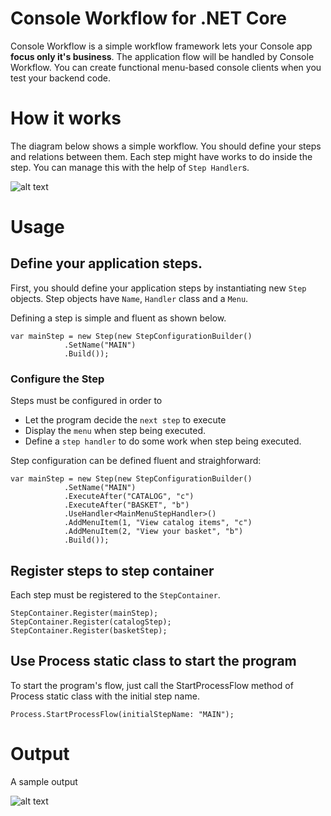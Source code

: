 ﻿# Console Workflow for .NET Core

Console Workflow is a simple workflow framework lets your Console app **focus only it's business**. The application flow  will be handled by Console Workflow. You can create functional menu-based console clients when you test your backend code.    

# How it works

The diagram below shows a simple workflow. You should define your steps and relations between them. Each step might have works to do inside the step. You can manage this with the help of `Step Handler`s.

![alt text](https://i.ibb.co/6sn0y5C/workflow-diagram.png)

# Usage

## Define your application steps.
First, you should define your application steps by instantiating new `Step` objects. Step objects have `Name`, `Handler` class and a `Menu`.

Defining a step is simple and fluent as shown below.

    var mainStep = new Step(new StepConfigurationBuilder()
                .SetName("MAIN")
                .Build());
 
 ### Configure the Step
 Steps must be configured in order to
 - Let the program decide the `next step` to execute
 - Display the `menu` when step being executed.
 - Define a `step handler` to do some work when step being executed.

Step configuration can be defined fluent and straighforward:
 

    var mainStep = new Step(new StepConfigurationBuilder()
                .SetName("MAIN")
                .ExecuteAfter("CATALOG", "c")
                .ExecuteAfter("BASKET", "b")            
                .UseHandler<MainMenuStepHandler>()
                .AddMenuItem(1, "View catalog items", "c")
                .AddMenuItem(2, "View your basket", "b")
                .Build());

## Register steps to step container
Each step must be registered to the `StepContainer`. 

    
    StepContainer.Register(mainStep);
    StepContainer.Register(catalogStep);
    StepContainer.Register(basketStep);


## Use Process static class to start the program
To start the program's flow, just call the StartProcessFlow method of Process static class with the initial step name.

    Process.StartProcessFlow(initialStepName: "MAIN");

# Output
A sample output 

![alt text](https://i.ibb.co/VBKrcx9/sample-output.png)



